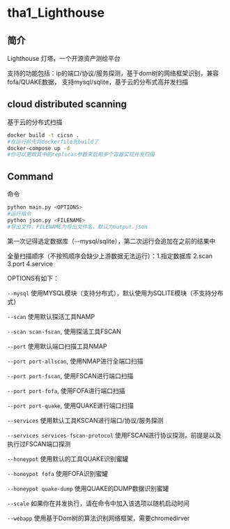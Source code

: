 # tha1_Lighthouse

## 简介

Lighthouse 灯塔，一个开源资产测绘平台

支持的功能包括：ip的端口/协议/服务探测，基于dom树的网络框架识别，兼容fofa/QUAKE数据，
支持mysql/sqlite，基于云的分布式高并发扫描

## cloud distributed scanning
基于云的分布式扫描

```bash
docker build -t cicsn .
#在运行前先将dockerfile先build了
docker-compose up -d
#你可以更改其中的replicas参数来启用多个容器实现并发扫描
```

## Command
命令

```bash
python main.py <OPTIONS>
#运行指令
python json.py <FILENAME>
#导出文件，FILENAME为导出文件名，默认为output.json
```

第一次记得选定数据库（--mysql/sqlite），第二次运行会追加在之前的结果中

全量扫描顺序（不按照顺序会缺少上游数据无法运行）：1.指定数据库 2.scan 3.port 4.service



OPTIONS有如下：

`--mysql` 使用MYSQL模块（支持分布式），默认使用为SQLITE模块（不支持分布式）

`--scan` 使用默认探活工具NAMP

`--scan scan-fscan`, 使用探活工具FSCAN

`--port` 使用默认端口扫描工具NMAP

`--port port-allscan`, 使用NMAP进行全端口扫描

`--port port-fscan`, 使用FSCAN进行端口扫描

`--port port-fofa`, 使用FOFA进行端口扫描

`--port port-quake`, 使用QUAKE进行端口扫描

`--services` 使用默认工具KSCAN进行端口/协议/服务探测

`--services services-fscan-protocol` 使用FSCAN进行协议探测，前提是以及执行过FSCAN端口探测

`--honeypot` 使用默认的工具QUAKE识别蜜罐

`--honeypot fofa` 使用FOFA识别蜜罐

`--honeypot quake-dump` 使用QUAKE的DUMP数据识别蜜罐

`--scale` 如果你在并发执行，请在命令中加入该选项以随机启动时间

`--webapp` 使用基于Dom树的算法识别网络框架，需要chromedirver

